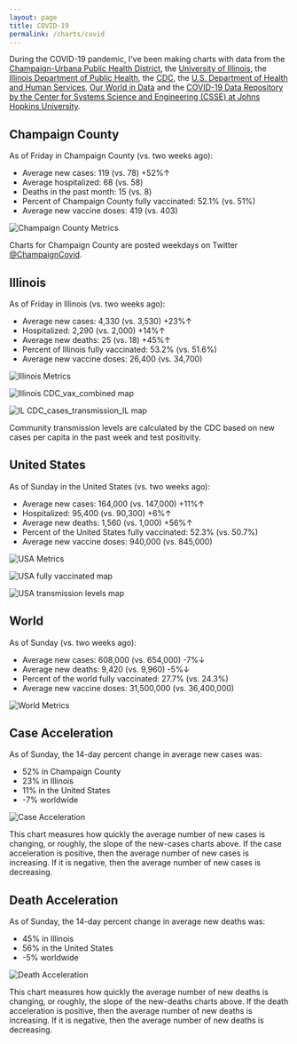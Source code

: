 ```yaml
---
layout: page
title: COVID-19
permalink: /charts/covid
---
```


During the COVID-19 pandemic, I've been making charts with data from the [Champaign-Urbana Public Health District](https://www.c-uphd.org/champaign-urbana-illinois-coronavirus-information.html), the [University of Illinois](https://go.illinois.edu/COVIDTestingData), the [Illinois Department of Public Health](http://www.dph.illinois.gov/covid19), the [CDC](https://covid.cdc.gov/covid-data-tracker/), the [U.S. Department of Health and Human Services](https://healthdata.gov/Hospital/COVID-19-Reported-Patient-Impact-and-Hospital-Capa/anag-cw7u), [Our World in Data](https://github.com/owid/covid-19-data/tree/master/public/data) and the [COVID-19 Data Repository by the Center for Systems Science and Engineering (CSSE) at Johns Hopkins University](https://github.com/CSSEGISandData/COVID-19).

## Champaign County

As of Friday in Champaign County (vs. two weeks ago):
  
- Average new cases: 119 (vs. 78) +52%↑
- Average hospitalized: 68 (vs. 58) 
- Deaths in the past month: 15 (vs. 8)
- Percent of Champaign County fully vaccinated: 52.1% (vs. 51%)
- Average new vaccine doses: 419 (vs. 403)

![Champaign County Metrics](https://raw.githubusercontent.com/bzigterman/CUcovid/main/gh_action/Champaign_facet.png)

Charts for Champaign County are posted weekdays on Twitter [@ChampaignCovid](https://twitter.com/ChampaignCovid).

## Illinois

As of Friday in Illinois (vs. two weeks ago):
  
- Average new cases: 4,330 (vs. 3,530) +23%↑
- Hospitalized: 2,290 (vs. 2,000) +14%↑
- Average new deaths: 25 (vs. 18) +45%↑
- Percent of Illinois fully vaccinated: 53.2% (vs. 51.6%)
- Average new vaccine doses: 26,400 (vs. 34,700)

![Illinois Metrics](https://raw.githubusercontent.com/bzigterman/CUcovid/main/gh_action/IL_facet.png)

![Illinois CDC_vax_combined map](https://raw.githubusercontent.com/bzigterman/CUcovid/main/gh_action/IL_vax_combined.png)

![IL CDC_cases_transmission_IL map](https://raw.githubusercontent.com/bzigterman/CUcovid/main/gh_action/IL_cases_transmission.png)

Community transmission levels are calculated by the CDC based on new cases per capita in the past week and test positivity.

## United States

As of Sunday in the United States (vs. two weeks ago):
  
- Average new cases: 164,000 (vs. 147,000) +11%↑
- Hospitalized: 95,400 (vs. 90,300) +6%↑
- Average new deaths: 1,560 (vs. 1,000) +56%↑
- Percent of the United States fully vaccinated: 52.3% (vs. 50.7%)
- Average new vaccine doses: 940,000 (vs. 845,000)

![USA Metrics](https://raw.githubusercontent.com/bzigterman/CUcovid/main/gh_action/US_facet.png)

![USA fully vaccinated map](https://raw.githubusercontent.com/bzigterman/CUcovid/main/gh_action/usa_vax_total.png)

![USA transmission levels map](https://raw.githubusercontent.com/bzigterman/CUcovid/main/gh_action/usa_transmission.png)

## World

As of Sunday (vs. two weeks ago):
  
- Average new cases: 608,000 (vs. 654,000) -7%↓
- Average new deaths: 9,420 (vs. 9,960) -5%↓
- Percent of the world fully vaccinated: 27.7% (vs. 24.3%)
- Average new vaccine doses: 31,500,000 (vs. 36,400,000)

![World Metrics](https://raw.githubusercontent.com/bzigterman/CUcovid/main/gh_action/world_facet.png)

## Case Acceleration

As of Sunday, the 14-day percent change in average new cases was:
  
- 52% in Champaign County
- 23% in Illinois
- 11% in the United States
- -7% worldwide

![Case Acceleration](https://raw.githubusercontent.com/bzigterman/CUcovid/main/gh_action/new_cases_change_facet.png)

This chart measures how quickly the average number of new cases is changing, or roughly, the slope of the new-cases charts above. If the case acceleration is positive, then the average number of new cases is increasing. If it is negative, then the average number of new cases is decreasing.

## Death Acceleration

As of Sunday, the 14-day percent change in average new deaths was:
  
- 45% in Illinois
- 56% in the United States
- -5% worldwide

![Death Acceleration](https://raw.githubusercontent.com/bzigterman/CUcovid/main/gh_action/new_deaths_change_facet.png)

This chart measures how quickly the average number of new deaths is changing, or roughly, the slope of the new-deaths charts above. If the death acceleration is positive, then the average number of new deaths is increasing. If it is negative, then the average number of new deaths is decreasing.



